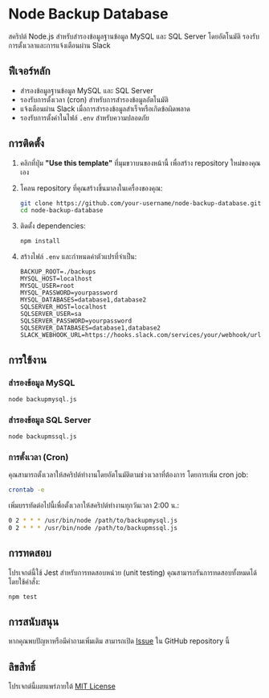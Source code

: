 # Node Backup Database

สคริปต์ Node.js สำหรับสำรองข้อมูลฐานข้อมูล MySQL และ SQL Server โดยอัตโนมัติ รองรับการตั้งเวลาและการแจ้งเตือนผ่าน Slack

## ฟีเจอร์หลัก

- สำรองข้อมูลฐานข้อมูล MySQL และ SQL Server
- รองรับการตั้งเวลา (cron) สำหรับการสำรองข้อมูลอัตโนมัติ
- แจ้งเตือนผ่าน Slack เมื่อการสำรองข้อมูลสำเร็จหรือเกิดข้อผิดพลาด
- รองรับการตั้งค่าในไฟล์ `.env` สำหรับความปลอดภัย

## การติดตั้ง

1. คลิกที่ปุ่ม **"Use this template"** ที่มุมขวาบนของหน้านี้ เพื่อสร้าง repository ใหม่ของคุณเอง

2. โคลน repository ที่คุณสร้างขึ้นมาลงในเครื่องของคุณ:

   ```bash
   git clone https://github.com/your-username/node-backup-database.git
   cd node-backup-database
   ```

3. ติดตั้ง dependencies:

   ```bash
   npm install
   ```

4. สร้างไฟล์ `.env` และกำหนดค่าตัวแปรที่จำเป็น:

   ```env
   BACKUP_ROOT=./backups
   MYSQL_HOST=localhost
   MYSQL_USER=root
   MYSQL_PASSWORD=yourpassword
   MYSQL_DATABASES=database1,database2
   SQLSERVER_HOST=localhost
   SQLSERVER_USER=sa
   SQLSERVER_PASSWORD=yourpassword
   SQLSERVER_DATABASES=database1,database2
   SLACK_WEBHOOK_URL=https://hooks.slack.com/services/your/webhook/url
   ```

## การใช้งาน

### สำรองข้อมูล MySQL

```bash
node backupmysql.js
```

### สำรองข้อมูล SQL Server

```bash
node backupmssql.js
```

### การตั้งเวลา (Cron)

คุณสามารถตั้งเวลาให้สคริปต์ทำงานโดยอัตโนมัติตามช่วงเวลาที่ต้องการ โดยการเพิ่ม cron job:

```bash
crontab -e
```

เพิ่มบรรทัดต่อไปนี้เพื่อตั้งเวลาให้สคริปต์ทำงานทุกวันเวลา 2:00 น.:

```bash
0 2 * * * /usr/bin/node /path/to/backupmysql.js
0 2 * * * /usr/bin/node /path/to/backupmssql.js
```

## การทดสอบ

โปรเจกต์นี้ใช้ Jest สำหรับการทดสอบหน่วย (unit testing) คุณสามารถรันการทดสอบทั้งหมดได้โดยใช้คำสั่ง:

```bash
npm test
```

## การสนับสนุน

หากคุณพบปัญหาหรือมีคำถามเพิ่มเติม สามารถเปิด [Issue](https://github.com/rx8s/node-backup-database/issues) ใน GitHub repository นี้

## ลิขสิทธิ์

โปรเจกต์นี้เผยแพร่ภายใต้ [MIT License](https://opensource.org/licenses/MIT)

